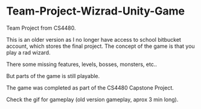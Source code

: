 # Team-Project-Wizrad-Unity-Game

Team Project from CS4480.

This is an older version as I no longer have access to school bitbucket account, which stores the final project.
The concept of the game is that you play a rad wizard.

There some missing features, levels, bosses, monsters, etc..

But parts of the game is still playable.

The game was completed as part of the CS4480 Capstone Project.

Check the gif for gameplay (old version gameplay, aprox 3 min long).
